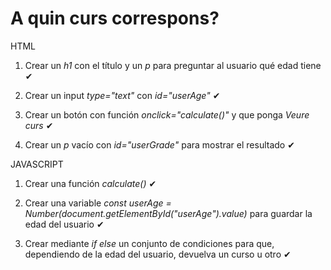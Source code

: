 # A quin curs correspons?

HTML

1. Crear un *h1* con el título y un *p* para preguntar al usuario qué edad tiene ✔

2. Crear un input *type="text"* con *id="userAge"* ✔

3. Crear un botón con función *onclick="calculate()"* y que ponga *Veure curs* ✔

4. Crear un *p* vacío con *id="userGrade"* para mostrar el resultado ✔


JAVASCRIPT

1. Crear una función *calculate()* ✔

2. Crear una variable *const userAge = Number(document.getElementById("userAge").value)* para guardar la edad del usuario ✔

3. Crear mediante *if else* un conjunto de condiciones para que, dependiendo de la edad del usuario, devuelva un curso u otro ✔